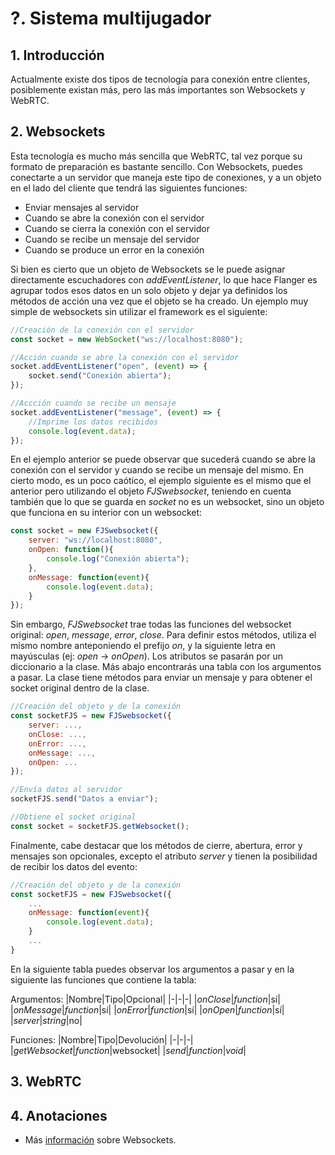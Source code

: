 # ?. Sistema multijugador

## 1. Introducción
Actualmente existe dos tipos de tecnología para conexión entre clientes, posiblemente existan más, pero las más importantes son Websockets y WebRTC.

## 2. Websockets
Esta tecnología es mucho más sencilla que WebRTC, tal vez porque su formato de preparación es bastante sencillo. Con Websockets, puedes conectarte a un servidor que maneja este tipo de conexiones, y a un objeto en el lado del cliente que tendrá las siguientes funciones:

 - Enviar mensajes al servidor
 - Cuando se abre la conexión con el servidor
 - Cuando se cierra la conexión con el servidor
 - Cuando se recibe un mensaje del servidor
 - Cuando se produce un error en la conexión

Si bien es cierto que un objeto de Websockets se le puede asignar directamente escuchadores con _addEventListener_, lo que hace Flanger es agrupar todos esos datos en un solo objeto y dejar ya definidos los métodos de acción una vez que el objeto se ha creado. Un ejemplo muy simple de websockets sin utilizar el framework es el siguiente:

```javascript
//Creación de la conexión con el servidor
const socket = new WebSocket("ws://localhost:8080");

//Acción cuando se abre la conexión con el servidor
socket.addEventListener("open", (event) => {
    socket.send("Conexión abierta");
});

//Accción cuando se recibe un mensaje
socket.addEventListener("message", (event) => {
    //Imprime los datos recibidos
    console.log(event.data);
});
```

En el ejemplo anterior se puede observar que sucederá cuando se abre la conexión con el servidor y cuando se recibe un mensaje del mismo. En cierto modo, es un poco caótico, el ejemplo siguiente es el mismo que el anterior pero utilizando el objeto _FJSwebsocket_, teniendo en cuenta también que lo que se guarda en _socket_ no es un websocket, sino un objeto que funciona en su interior con un websocket:
```javascript
const socket = new FJSwebsocket({
    server: "ws://localhost:8080",
    onOpen: function(){
        console.log("Conexión abierta");
    },
    onMessage: function(event){
        console.log(event.data);
    }
});
```

Sin embargo, _FJSwebsocket_ trae todas las funciones del websocket original: _open_, _message_, _error_, _close_. Para definir estos métodos, utiliza el mismo nombre anteponiendo el prefijo _on_, y la siguiente letra en mayúsculas (ej: _open_ -> _onOpen_). Los atributos se pasarán por un diccionario a la clase. Más abajo encontrarás una tabla con los argumentos a pasar. La clase tiene métodos para enviar un mensaje y para obtener el socket original dentro de la clase.
```javascript
//Creación del objeto y de la conexión
const socketFJS = new FJSwebsocket({
    server: ...,
    onClose: ...,
    onError: ...,
    onMessage: ...,
    onOpen: ...
});

//Envía datos al servidor
socketFJS.send("Datos a enviar");

//Obtiene el socket original
const socket = socketFJS.getWebsocket();
```

Finalmente, cabe destacar que los métodos de cierre, abertura, error y mensajes son opcionales, excepto el atributo _server_ y tienen la posibilidad de recibir los datos del evento:
```javascript
//Creación del objeto y de la conexión
const socketFJS = new FJSwebsocket({
    ...
    onMessage: function(event){
        console.log(event.data);
    }
    ...
}
```

En la siguiente tabla puedes observar los argumentos a pasar y en la siguiente las funciones que contiene la tabla:

Argumentos:
|Nombre|Tipo|Opcional|
|-|-|-|
|_onClose_|_function_|sí|
|_onMessage_|_function_|sí|
|_onError_|_function_|sí|
|_onOpen_|_function_|sí|
|_server_|_string_|no|

Funciones:
|Nombre|Tipo|Devolución|
|-|-|-|
|_getWebsocket_|_function_|websocket|
|_send_|_function_|_void_|


## 3. WebRTC

## 4. Anotaciones
 - Más [información](https://developer.mozilla.org/en-US/docs/Web/API/WebSocket) sobre Websockets. 